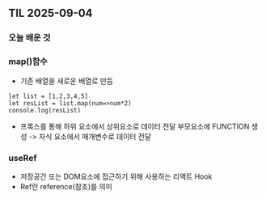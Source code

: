 ## TIL 2025-09-04

### 오늘 배운 것


### map()함수

- 기존 배열을 새로운 배열로 만듬

```
let list = [1,2,3,4,5]
let resList = list.map(num=>num*2)
console.log(resList)
```

- 프록스를 통해 하위 요소에서 상위요소로 데이터 전달
부모요소에 FUNCTION 생성 -> 자식 요소에서 매개변수로 데이터 전달

### useRef
- 저장공간 또는 DOM요소에 접근하기 위해 사용하는 리액트 Hook
- Ref란 reference(참조)를 의미